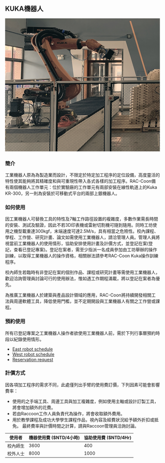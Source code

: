 ## KUKA機器人
![KUKA Robot Cell](/assets/img/hardware/kuka_kr300_west.jpg)
### 簡介
工業機器人原為為製造業而設計，不限定於特定加工程序的定位設備，高度靈活的特性使其能夠將其精確度和與可重現性帶入各式各樣的加工程序。RAC-Coon備有兩個機器人工作單元：位於實驗廠的工作單元有兩部安裝在線性軌道上的Kuka KR-300，另一則為安裝於可移動式平台的兩部上銀機器人。

### 如何使用
因工業機器人可替換工具的特性及7軸工作路徑設置的複雜度，多數作業需長時間的安裝、測試及驗證，因此不若3D印表機或雷射切割機可隨到隨用。同時工坊使用之機型載重達300kgf，末端速度可達2.5M/s，具有相當之危險性。校內課程、學程、工作營、研究計畫、論文如需使用工業機器人，請洽管理人員。管理人員將視當前工業機器人的使用情形，協助安排使用計畫及計價方式，並登記在案(登記，查看已登記專案)。登記在案者，需至少指派一名成員參加由工坊舉辦的操作訓練，以取得工業機器人的操作資格，相關辦法請參考RAC-Coon Kuka操作訓練程序。

校內師生若臨時有非登記在案的個別作品、課程或研究計畫等需使用工業機器人，歡迎洽詢管理員討論可行的使用辦法，惟如遇工作期程滿載，將以登記在案者為優先。

為推廣工業機器人於建築與產品設計領域的應用，RAC-Coon將持續開發相關工法與周邊軟體工具，降低使用門檻，並不定期開設與工業機器人有關之工作營或課程。

### 預約使用
所有已登記專案之工業機器人操作者欲使用工業機器人前，需於下列行事曆預約時段以紀錄使用情形。

* [East robot schedule](https://calendar.google.com/calendar/u/0/embed?src=c_ts4eu8j65cggbhnt1vfvhhq5cg@group.calendar.google.com&ctz=Asia/Taipei)
* [West robot schedule](https://calendar.google.com/calendar/u/0/embed?src=c_6dqkotq72h5r5onp2i2tvee8jk@group.calendar.google.com&ctz=Asia/Taipei)
* [Reservation request](https://docs.google.com/forms/d/e/1FAIpQLSd6UzA2WbX7OkTVvDmLnoguLpXOh4YjRaojqegkJvUiVWt68w/viewform)

### 計價方式
因各項加工程序的需求不同，此處僅列出手臂的使用費訂價，下列因素可能會影響費率：

* 使用的之手端工具、周邊工具與加工複雜度，例如使用主軸或設計訂製工具，將會增加額外的花費。
* 若由Raccoon工作人員負責代為操作，將會收取額外費用。
* 用於教學課程及成功大學學生課程作品，視內容及經費狀況給予額外折扣或抵免。
最終費率與計價時間之計算，請與Raccoon管理員洽詢討論。


| 使用者 | 機器使用費 ($NTD/4小時) | 協助使用費 ($NTD/4Hr) |
| ---------- | ----------------------- | ------------------------- |
| 校內師生       | 3600                    | 400                       |
| 校外人士   | 8000                    | 1000                      |